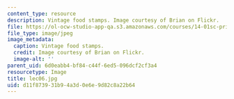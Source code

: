 ```yaml
---
content_type: resource
description: Vintage food stamps. Image courtesy of Brian on Flickr.
file: https://ol-ocw-studio-app-qa.s3.amazonaws.com/courses/14-01sc-principles-of-microeconomics-fall-2011/d11f873931b94a3d0e6e9d82c8a22b64_lec06.jpg
file_type: image/jpeg
image_metadata:
  caption: Vintage food stamps.
  credit: Image courtesy of Brian on Flickr.
  image-alt: ''
parent_uid: 6d0eabb4-bf84-c44f-6ed5-096dcf2cf3a4
resourcetype: Image
title: lec06.jpg
uid: d11f8739-31b9-4a3d-0e6e-9d82c8a22b64
---
```

